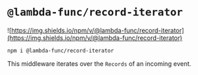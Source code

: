 # `@lambda-func/record-iterator`

![https://img.shields.io/npm/v/@lambda-func/record-iterator](https://img.shields.io/npm/v/@lambda-func/record-iterator)

```shell
npm i @lambda-func/record-iterator
```

This middleware iterates over the `Records` of an incoming event.
